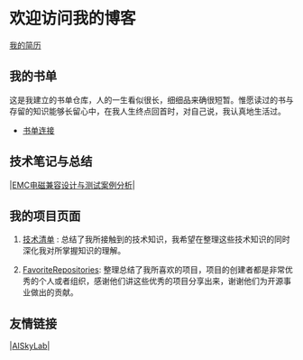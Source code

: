 # 欢迎访问我的博客

[我的简历](./resume/index.html)

## 我的书单

这是我建立的书单仓库，人的一生看似很长，细细品来确很短暂。惟愿读过的书与存留的知识能够长留心中，在我人生终点回首时，对自己说，我认真地生活过。

* [书单连接](./awesome-books/books.md)

## 技术笔记与总结

|[EMC电磁兼容设计与测试案例分析](./EMC/EMC基础知识.md)|

## 我的项目页面

1. [技术清单](https://tech.xueyusky.cn) : 总结了我所接触到的技术知识，我希望在整理这些技术知识的同时深化我对所掌握知识的理解。

2. [FavoriteRepositories](https://xueyusky.cn/FavoriteRepositories/): 整理总结了我所喜欢的项目，项目的创建者都是非常优秀的个人或者组织，感谢他们讲这些优秀的项目分享出来，谢谢他们为开源事业做出的贡献。

## 友情链接

|[AISkyLab](https://aiskylab.com)|
